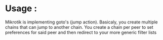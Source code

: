 # Usage : 
Mikrotik is implementing goto's (jump action).
Basicaly, you create multiple chains that can jump to another chain. You create a chain per peer to set preferences for said peer and then redirect to your more generic filter lists


